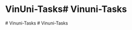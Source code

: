 # VinUni-Tasks#   V i n u n i - T a s k s  
 #   V i n u n i - T a s k s  
 #   V i n u n i - T a s k s  
 